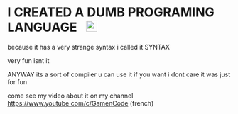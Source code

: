 
 <h1>I CREATED A DUMB PROGRAMING LANGUAGE   <img src="https://user-images.githubusercontent.com/65538436/170701524-87d8efef-7897-4f7c-af42-cc5ca70a0fa5.png" alt="SintaxLogo" width="25"></h1>

because it has a very strange syntax i called it SYNTAX

very fun isnt it 

ANYWAY its a sort of compiler u can use it if you want i dont care it was just for fun 

come see my video about it on my channel https://www.youtube.com/c/GamenCode (french)
